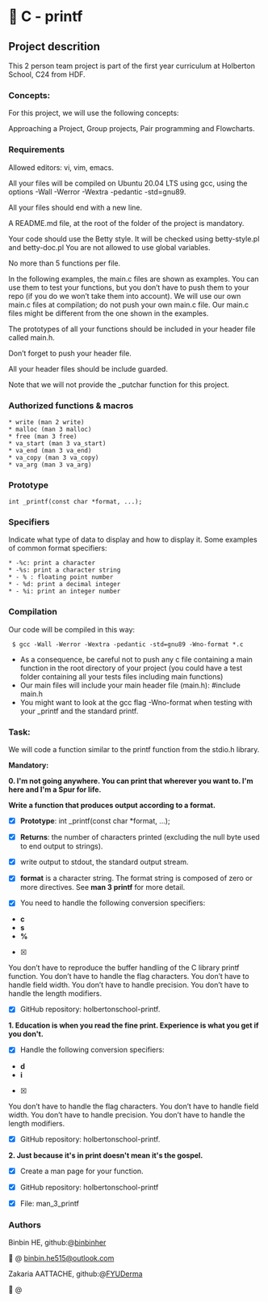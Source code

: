 # :star2: C - printf 

## Project descrition

This 2 person team project is part of the first year curriculum at Holberton School, C24 from HDF.

### Concepts: 

For this project, we will use the following concepts:

Approaching a Project, Group projects, Pair programming and Flowcharts.

### Requirements
 
Allowed editors: vi, vim, emacs.

All your files will be compiled on Ubuntu 20.04 LTS using gcc, using the options -Wall -Werror -Wextra -pedantic -std=gnu89.

All your files should end with a new line.

A README.md file, at the root of the folder of the project is mandatory.

Your code should use the Betty style. It will be checked using betty-style.pl and betty-doc.pl
You are not allowed to use global variables.

No more than 5 functions per file.

In the following examples, the main.c files are shown as examples. You can use them to test your functions, but you don’t have to push them to your repo (if you do we won’t take them into account). We will use our own main.c files at compilation; do not push your own main.c file. Our main.c files might be different from the one shown in the examples.

The prototypes of all your functions should be included in your header file called main.h.

Don’t forget to push your header file.

All your header files should be include guarded.

Note that we will not provide the _putchar function for this project.

### Authorized functions & macros

```
* write (man 2 write)
* malloc (man 3 malloc)
* free (man 3 free)
* va_start (man 3 va_start)
* va_end (man 3 va_end)
* va_copy (man 3 va_copy)
* va_arg (man 3 va_arg)
```

### Prototype

```
int _printf(const char *format, ...);
```

### Specifiers
Indicate what type of data to display and how to display it. 
Some examples of common format specifiers:

```
* -%c: print a character
* -%s: print a character string
* - % : floating point number
* - %d: print a decimal integer
* - %i: print an integer number
```
### Compilation

Our code will be compiled in this way:

```
 $ gcc -Wall -Werror -Wextra -pedantic -std=gnu89 -Wno-format *.c
 ```

* As a consequence, be careful not to push any c file containing a main function in the root directory of your project (you could have a test folder containing all your tests files including main functions)
* Our main files will include your main header file (main.h): #include main.h
* You might want to look at the gcc flag -Wno-format when testing with your _printf and the standard printf. 

### Task:
We will code a function similar to the printf function from the stdio.h library.

**Mandatory:**

**0. I'm not going anywhere. You can print that wherever you want to. I'm here and I'm a Spur for life.**

__Write a function that produces output according to a format.__

- [x] **Prototype**: int _printf(const char *format, ...);
- [x] **Returns**: the number of characters printed (excluding the null byte used to end output to strings).
- [x] write output to stdout, the standard output stream.
- [x] **format** is a character string. The format string is composed of zero or more directives. See **man 3 printf** for more detail. 

- [x] You need to handle the following conversion specifiers:
* **c**
* **s**
* **%**

- [x]
You don’t have to reproduce the buffer handling of the C library printf function.
You don’t have to handle the flag characters.
You don’t have to handle field width.
You don’t have to handle precision.
You don’t have to handle the length modifiers.

- [x] GitHub repository: holbertonschool-printf.

**1. Education is when you read the fine print. Experience is what you get if you don't.**

- [x] Handle the following conversion specifiers:
* **d**
* **i**

- [x]
You don’t have to handle the flag characters.
You don’t have to handle field width.
You don’t have to handle precision.
You don’t have to handle the length modifiers.

- [x] GitHub repository: holbertonschool-printf.

**2. Just because it's in print doesn't mean it's the gospel.**

- [x] Create a man page for your function.
- [x] GitHub repository: holbertonschool-printf
- [x] File: man_3_printf


### Authors
Binbin HE, github:@[binbinher](https://github.com/binbinher)

:email: @ binbin.he515@outlook.com

Zakaria AATTACHE, github:@[FYUDerma](https://github.com/FYUDerma)

:email: @